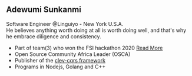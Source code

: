 ## Adewumi Sunkanmi
  
  Software Engineer @Linguiyo - New York U.S.A.
  <br/>
  He believes anything worth doing at all is worth doing well, and that's why he embrace diligence and consistency.
- Part of team(3) who won the FSI hackathon 2020 [Read More](https://www.efina.org.ng/media-room/team-inclusion-wins-efinas-fintech4wd-hackathon)
- Open Source Community Africa Leader (OSCA)
- Publisher of the [clev-cqrs framework](https://www.npmjs.com/package/clev-cqrs)
- Programs in Nodejs, Golang and C++ 





